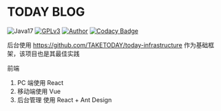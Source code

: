 # TODAY BLOG

![Java17](https://img.shields.io/badge/JDK-17+-success.svg)
[![GPLv3](https://img.shields.io/badge/License-GPLv3-blue.svg)](./LICENSE)
[![Author](https://img.shields.io/badge/Author-TODAY-blue.svg)](https://github.com/TAKETODAY)
[![Codacy Badge](https://api.codacy.com/project/badge/Grade/f18d51f79f1e40d7b590ba85a70ae783)](https://app.codacy.com/gh/TAKETODAY/today-blog?utm_source=github.com&utm_medium=referral&utm_content=TAKETODAY/today-blog&utm_campaign=Badge_Grade)

后台使用 https://github.com/TAKETODAY/today-infrastructure 作为基础框架，该项目也是其最佳实践

前端
  1. PC 端使用 React
  2. 移动端使用 Vue
  3. 后台管理 使用 React + Ant Design
